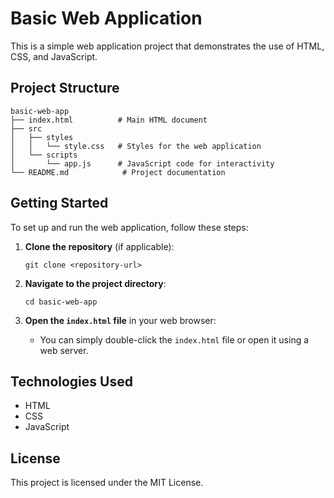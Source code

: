 # Basic Web Application

This is a simple web application project that demonstrates the use of HTML, CSS, and JavaScript.

## Project Structure

```
basic-web-app
├── index.html          # Main HTML document
├── src
│   ├── styles
│   │   └── style.css   # Styles for the web application
│   └── scripts
│       └── app.js      # JavaScript code for interactivity
└── README.md            # Project documentation
```

## Getting Started

To set up and run the web application, follow these steps:

1. **Clone the repository** (if applicable):
   ```
   git clone <repository-url>
   ```

2. **Navigate to the project directory**:
   ```
   cd basic-web-app
   ```

3. **Open the `index.html` file** in your web browser:
   - You can simply double-click the `index.html` file or open it using a web server.

## Technologies Used

- HTML
- CSS
- JavaScript

## License

This project is licensed under the MIT License.